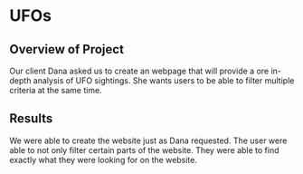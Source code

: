 # UFOs

## Overview of Project

Our client Dana asked us to create an webpage that will provide a ore in-depth analysis of UFO sightings. She wants users to be able to filter multiple criteria at the same time.

## Results

We were able to create the website just as Dana requested. The user were able to not only filter certain parts of the website. They were able to find exactly what they were looking for on the website. 
